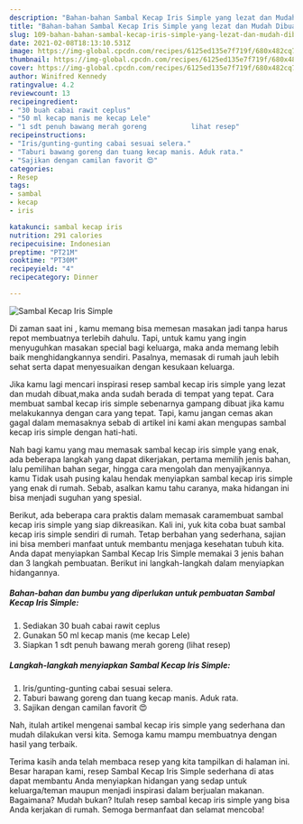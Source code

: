 ```yaml
---
description: "Bahan-bahan Sambal Kecap Iris Simple yang lezat dan Mudah Dibuat"
title: "Bahan-bahan Sambal Kecap Iris Simple yang lezat dan Mudah Dibuat"
slug: 109-bahan-bahan-sambal-kecap-iris-simple-yang-lezat-dan-mudah-dibuat
date: 2021-02-08T18:13:10.531Z
image: https://img-global.cpcdn.com/recipes/6125ed135e7f719f/680x482cq70/sambal-kecap-iris-simple-foto-resep-utama.jpg
thumbnail: https://img-global.cpcdn.com/recipes/6125ed135e7f719f/680x482cq70/sambal-kecap-iris-simple-foto-resep-utama.jpg
cover: https://img-global.cpcdn.com/recipes/6125ed135e7f719f/680x482cq70/sambal-kecap-iris-simple-foto-resep-utama.jpg
author: Winifred Kennedy
ratingvalue: 4.2
reviewcount: 13
recipeingredient:
- "30 buah cabai rawit ceplus"
- "50 ml kecap manis me kecap Lele"
- "1 sdt penuh bawang merah goreng           lihat resep"
recipeinstructions:
- "Iris/gunting-gunting cabai sesuai selera."
- "Taburi bawang goreng dan tuang kecap manis. Aduk rata."
- "Sajikan dengan camilan favorit 😍"
categories:
- Resep
tags:
- sambal
- kecap
- iris

katakunci: sambal kecap iris 
nutrition: 291 calories
recipecuisine: Indonesian
preptime: "PT21M"
cooktime: "PT30M"
recipeyield: "4"
recipecategory: Dinner

---
```



![Sambal Kecap Iris Simple](https://img-global.cpcdn.com/recipes/6125ed135e7f719f/680x482cq70/sambal-kecap-iris-simple-foto-resep-utama.jpg)

Di zaman  saat ini , kamu memang bisa memesan masakan jadi tanpa harus repot membuatnya terlebih dahulu. Tapi, untuk kamu yang ingin menyuguhkan masakan special bagi keluarga, maka anda memang lebih baik menghidangkannya sendiri. Pasalnya, memasak di rumah jauh lebih sehat serta dapat menyesuaikan dengan kesukaan keluarga.

Jika kamu lagi mencari inspirasi resep sambal kecap iris simple yang lezat dan mudah dibuat,maka anda sudah berada di tempat yang tepat. Cara membuat sambal kecap iris simple  sebenarnya gampang dibuat jika kamu melakukannya dengan cara yang tepat. Tapi, kamu jangan cemas akan gagal dalam memasaknya 
sebab di artikel ini kami akan mengupas sambal kecap iris simple dengan hati-hati.  



Nah bagi kamu yang mau memasak sambal kecap iris simple yang enak, ada beberapa langkah yang dapat dikerjakan, pertama memilih jenis bahan, lalu pemilihan bahan segar, hingga cara mengolah dan menyajikannya. kamu Tidak usah pusing kalau hendak menyiapkan sambal kecap iris simple yang enak di rumah. Sebab, asalkan kamu  tahu caranya, maka hidangan ini bisa menjadi suguhan yang spesial.

Berikut, ada beberapa cara praktis  dalam memasak caramembuat sambal kecap iris simple yang siap dikreasikan. Kali ini, yuk kita coba buat sambal kecap iris simple sendiri di rumah. Tetap berbahan yang sederhana, sajian ini bisa memberi manfaat untuk membantu menjaga kesehatan tubuh kita. Anda dapat menyiapkan Sambal Kecap Iris Simple memakai 3 jenis bahan dan 3 langkah pembuatan. Berikut ini langkah-langkah dalam menyiapkan hidangannya.

<!--inarticleads1-->

##### Bahan-bahan dan bumbu yang diperlukan untuk pembuatan Sambal Kecap Iris Simple:

1. Sediakan 30 buah cabai rawit ceplus
1. Gunakan 50 ml kecap manis (me kecap Lele)
1. Siapkan 1 sdt penuh bawang merah goreng           (lihat resep)




<!--inarticleads2-->

##### Langkah-langkah menyiapkan Sambal Kecap Iris Simple:

1. Iris/gunting-gunting cabai sesuai selera.
1. Taburi bawang goreng dan tuang kecap manis. Aduk rata.
1. Sajikan dengan camilan favorit 😍




Nah, itulah artikel mengenai  sambal kecap iris simple  yang sederhana dan mudah dilakukan versi kita. Semoga kamu mampu membuatnya dengan hasil yang terbaik. 

Terima kasih anda telah membaca resep yang kita tampilkan di halaman ini. Besar harapan kami, resep  Sambal Kecap Iris Simple sederhana di atas dapat membantu Anda menyiapkan hidangan yang sedap untuk keluarga/teman maupun menjadi inspirasi dalam berjualan makanan. Bagaimana? Mudah bukan? Itulah resep sambal kecap iris simple yang bisa Anda kerjakan di rumah. Semoga bermanfaat dan selamat mencoba!

